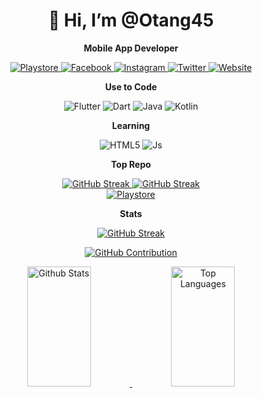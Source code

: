 <div align="center">
  <h1 align="center">👋 Hi, I’m @Otang45</h1>
  <p align="center">
    <strong>Mobile App Developer</strong>
  </p>
  <a href="">
    <img alt="Playstore" src="https://img.shields.io/badge/Google_Play-414141?style=for-the-badge&logo=google-play&logoColor=white">
  </a>
  <a href="https://www.facebook.com/profile.php?id=100010428010043">
    <img alt="Facebook" src="https://img.shields.io/badge/Facebook-%231877F2.svg?style=for-the-badge&logo=Facebook&logoColor=white">
  </a>
  <a href="https://www.instagram.com/dikiotang_">
    <img alt="Instagram" src="https://img.shields.io/badge/Instagram-%23E4405F.svg?style=for-the-badge&logo=Instagram&logoColor=white">
  </a>
  <a href="">
    <img alt="Twitter" src="https://img.shields.io/badge/Twitter-%231DA1F2.svg?style=for-the-badge&logo=Twitter&logoColor=white">
  </a>
  <a href="https://dikiotang.com">
    <img alt="Website" src="https://img.shields.io/badge/google-4285F4?style=for-the-badge&logo=google&logoColor=white">
  </a>
  <p align="center">
    <strong>Use to Code</strong>
  </p>
  <img alt="Flutter" src="https://img.shields.io/badge/Flutter-%2302569B.svg?style=for-the-badge&logo=Flutter&logoColor=white">
  <img alt="Dart" src="https://img.shields.io/badge/dart-%230175C2.svg?style=for-the-badge&logo=dart&logoColor=white">
  <img alt="Java" src="https://img.shields.io/badge/java-%23ED8B00.svg?style=for-the-badge&logo=openjdk&logoColor=white">
  <img alt="Kotlin" src="https://img.shields.io/badge/kotlin-%237F52FF.svg?style=for-the-badge&logo=kotlin&logoColor=white">
  <p align="center">
    <strong>Learning</strong>
  </p>
  <img alt="HTML5" src="https://img.shields.io/badge/html5-%23E34F26.svg?style=for-the-badge&logo=html5&logoColor=white">
  <img alt="Js" src="https://img.shields.io/badge/javascript-%23323330.svg?style=for-the-badge&logo=javascript&logoColor=%23F7DF1E">
  <p align="center">
    <strong>Top Repo</strong>
  </p>
  <a href="https://github.com/Otang45">
    <img src="https://github-readme-stats.vercel.app/api/pin/?username=Otang45&repo=muslim-api&border_color=7F3FBF&bg_color=0D1117&title_color=C9D1D9&text_color=8B949E&icon_color=7F3FBF)](https://github.com/Otang45/muslim-api" alt="GitHub Streak">
  </a>
  <a href="https://github.com/Otang45">
    <img src="https://github-readme-stats.vercel.app/api/pin/?username=Otang45&repo=muslim-api&border_color=7F3FBF&bg_color=0D1117&title_color=C9D1D9&text_color=8B949E&icon_color=7F3FBF)](https://github.com/Otang45/muslim-api" alt="GitHub Streak">
  </a><br>
  <a href="">
    <img alt="Playstore" src="https://img.shields.io/badge/-All%20Repos-2962FF?style=for-the-badge&logo=koding&logoColor=white">
  </a>
  <p align="center">
    <strong>Stats</strong>
  </p>
  <p align="center">
  <a href="https://github.com/Otang45">
    <img src="https://github-readme-streak-stats.herokuapp.com/?user=Otang45&theme=radical&border=7F3FBF&background=0D1117" alt="GitHub Streak"/>
  </a>
</p>
<p align="center">
  <a href="https://github.com/Otang45">
    <img src="https://github-profile-summary-cards.vercel.app/api/cards/profile-details?username=Otang45&theme=radical" alt="GitHub Contribution"/>
  </a>
</p>
<a> 
  <a href="https://github.com/Otang45">
    <img alt="Github Stats" src="https://denvercoder1-github-readme-stats.vercel.app/api?username=Otang45&show_icons=true&count_private=true&theme=react&border_color=7F3FBF&bg_color=0D1117&title_color=F85D7F&icon_color=F8D866" height="192px" width="45%"/>
  </a>
  <a href="https://github.com/Otang45">
    <img alt="Top Languages" src="https://denvercoder1-github-readme-stats.vercel.app/api/top-langs/?username=Otang45&langs_count=8&layout=compact&theme=react&border_color=7F3FBF&bg_color=0D1117&title_color=F85D7F&icon_color=F8D866" height="192px" width="45%"/>
  </a>
</a>
</div>
